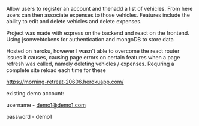 Allow users to register an account and thenadd a list of vehicles. From here users can then associate expenses to those vehicles. Features include the ability to edit and delete vehicles and delete expenses. 

Project was made with express on the backend and react on the frontend. Using jsonwebtokens for authentication and mongoDB to store data

Hosted on heroku, however I wasn't able to overcome the react router issues it causes, causing page errors on certain features when a page refresh was called, namely deleting vehicles / expenses. Requring a complete site reload each time for these

https://morning-retreat-20606.herokuapp.com/


existing demo account:

username - demo1@demo1.com 

password - demo1
